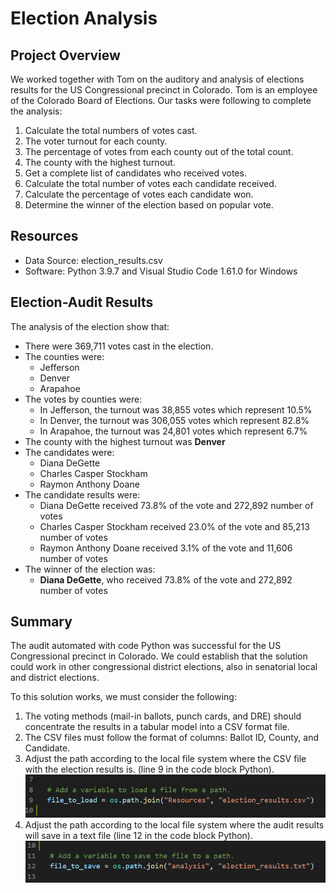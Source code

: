 # Election Analysis

## Project Overview
We worked together with Tom on the auditory and analysis of elections results for the US Congressional precinct in Colorado. Tom is an employee of the Colorado Board of Elections. Our tasks were following to complete the analysis:

1. Calculate the total numbers of votes cast.
2. The voter turnout for each county.
3. The percentage of votes from each county out of the total count.
4. The county with the highest turnout.
5. Get a complete list of candidates who received votes.
6. Calculate the total number of votes each candidate received.
7. Calculate the percentage of votes each candidate won.
8. Determine the winner of the election based on popular vote.

## Resources
- Data Source: election_results.csv
- Software: Python 3.9.7 and Visual Studio Code 1.61.0 for Windows

## Election-Audit Results
The analysis of the election show that:
- There were 369,711 votes cast in the election.
- The counties were:
    - Jefferson
    - Denver
    - Arapahoe  
- The votes by counties were:
    - In Jefferson, the turnout was 38,855 votes which represent 10.5%
    - In Denver, the turnout was 306,055 votes which represent 82.8%
    - In Arapahoe, the turnout was 24,801 votes which represent 6.7%
- The county with the highest turnout was **Denver**
 - The candidates were:
    - Diana DeGette
    - Charles Casper Stockham
    - Raymon Anthony Doane
- The candidate results were:
    - Diana DeGette received 73.8% of the vote and 272,892 number of votes
    - Charles Casper Stockham received 23.0% of the vote and 85,213 number of votes
    - Raymon Anthony Doane received 3.1% of the vote and 11,606 number of votes
- The winner of the election was:
    - **Diana DeGette**, who received 73.8% of the vote and 272,892 number of votes

## Summary
The audit automated with code Python was successful for the US Congressional precinct in Colorado. We could establish that the solution could work in other congressional district elections, also in senatorial local and district elections.

To this solution works, we must consider the following:

1.	The voting methods (mail-in ballots, punch cards, and DRE) should concentrate the results in a tabular model into a CSV format file.
2.	The CSV files must follow the format of columns: Ballot ID, County, and Candidate.
3.  Adjust the path according to the local file system where the CSV file with the election results is. (line 9 in the code block Python).
    <img src='Resources/file_load.PNG' />
5.	Adjust the path according to the local file system where the audit results will save in a text file (line 12 in the code block Python).
    <img src='Resources/file_save.PNG' />

